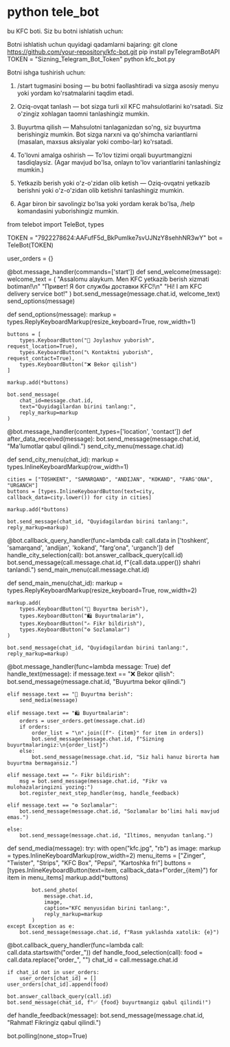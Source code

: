# python tele_bot
bu KFC boti. Siz bu botni ishlatish uchun:

Botni ishlatish uchun quyidagi qadamlarni bajaring:
git clone https://github.com/your-repository/kfc-bot.git
pip install pyTelegramBotAPI
TOKEN = "Sizning_Telegram_Bot_Token"
python kfc_bot.py


Botni ishga tushirish uchun:
1. /start tugmasini bosing — bu botni faollashtiradi va sizga asosiy menyu yoki yordam ko'rsatmalarini taqdim etadi.

2. Oziq-ovqat tanlash — bot sizga turli xil KFC mahsulotlarini ko'rsatadi. Siz o'zingiz xohlagan taomni tanlashingiz mumkin.

3. Buyurtma qilish — Mahsulotni tanlaganizdan so'ng, siz buyurtma berishingiz mumkin. Bot sizga narxni va qo'shimcha variantlarni (masalan, maxsus aksiyalar yoki combo-lar) ko'rsatadi.

4. To'lovni amalga oshirish — To'lov tizimi orqali buyurtmangizni tasdiqlaysiz. (Agar mavjud bo'lsa, onlayn to'lov variantlarini tanlashingiz mumkin.)

5. Yetkazib berish yoki o'z-o'zidan olib ketish — Oziq-ovqatni yetkazib berishni yoki o'z-o'zidan olib ketishni tanlashingiz mumkin.

6. Agar biron bir savolingiz bo'lsa yoki yordam kerak bo'lsa, /help komandasini yuborishingiz mumkin.




from telebot import TeleBot, types

TOKEN = "7922278624:AAFufF5d_BkPumIke7svUJNzY8sehhNR3wY"
bot = TeleBot(TOKEN)


user_orders = {}


@bot.message_handler(commands=['start'])
def send_welcome(message):
    welcome_text = (
        "Assalomu alaykum. Men KFC yetkazib berish xizmati botiman!\n"
        "Привет! Я бот службы доставки KFC!\n"
        "Hi! I am KFC delivery service bot!"
    )
    bot.send_message(message.chat.id, welcome_text)
    send_options(message)


def send_options(message):
    markup = types.ReplyKeyboardMarkup(resize_keyboard=True, row_width=1)

    buttons = [
        types.KeyboardButton("📍 Joylashuv yuborish", request_location=True),
        types.KeyboardButton("📞 Kontaktni yuborish", request_contact=True),
        types.KeyboardButton("❌ Bekor qilish")
    ]

    markup.add(*buttons)

    bot.send_message(
        chat_id=message.chat.id,
        text="Quyidagilardan birini tanlang:",
        reply_markup=markup
    )


@bot.message_handler(content_types=['location', 'contact'])
def after_data_received(message):
    bot.send_message(message.chat.id, "Ma'lumotlar qabul qilindi.")
    send_city_menu(message.chat.id)


def send_city_menu(chat_id):
    markup = types.InlineKeyboardMarkup(row_width=1)

    cities = ["TOSHKENT", "SAMARQAND", "ANDIJAN", "KOKAND", "FARG'ONA", "URGANCH"]
    buttons = [types.InlineKeyboardButton(text=city, callback_data=city.lower()) for city in cities]

    markup.add(*buttons)

    bot.send_message(chat_id, "Quyidagilardan birini tanlang:", reply_markup=markup)


@bot.callback_query_handler(func=lambda call: call.data in ['toshkent', 'samarqand', 'andijan', 'kokand', "farg'ona", 'urganch'])
def handle_city_selection(call):
    bot.answer_callback_query(call.id)
    bot.send_message(call.message.chat.id, f"{call.data.upper()} shahri tanlandi.")
    send_main_menu(call.message.chat.id)


def send_main_menu(chat_id):
    markup = types.ReplyKeyboardMarkup(resize_keyboard=True, row_width=2)

    markup.add(
        types.KeyboardButton("🛒 Buyurtma berish"),
        types.KeyboardButton("🛍 Buyurtmalarim"),
        types.KeyboardButton("✍️ Fikr bildirish"),
        types.KeyboardButton("⚙️ Sozlamalar")
    )

    bot.send_message(chat_id, "Quyidagilardan birini tanlang:", reply_markup=markup)


@bot.message_handler(func=lambda message: True)
def handle_text(message):
    if message.text == "❌ Bekor qilish":
        bot.send_message(message.chat.id, "Buyurtma bekor qilindi.")

    elif message.text == "🛒 Buyurtma berish":
        send_media(message)

    elif message.text == "🛍 Buyurtmalarim":
        orders = user_orders.get(message.chat.id)
        if orders:
            order_list = "\n".join([f"- {item}" for item in orders])
            bot.send_message(message.chat.id, f"Sizning buyurtmalaringiz:\n{order_list}")
        else:
            bot.send_message(message.chat.id, "Siz hali hanuz birorta ham buyurtma bermagansiz.")

    elif message.text == "✍️ Fikr bildirish":
        msg = bot.send_message(message.chat.id, "Fikr va mulohazalaringizni yozing:")
        bot.register_next_step_handler(msg, handle_feedback)

    elif message.text == "⚙️ Sozlamalar":
        bot.send_message(message.chat.id, "Sozlamalar bo‘limi hali mavjud emas.")

    else:
        bot.send_message(message.chat.id, "Iltimos, menyudan tanlang.")


def send_media(message):
    try:
        with open("kfc.jpg", "rb") as image:
            markup = types.InlineKeyboardMarkup(row_width=2)
            menu_items = ["Zinger", "Twister", "Strips", "KFC Box", "Pepsi", "Kartoshka fri"]
            buttons = [types.InlineKeyboardButton(text=item, callback_data=f"order_{item}") for item in menu_items]
            markup.add(*buttons)

            bot.send_photo(
                message.chat.id,
                image,
                caption="KFC menyusidan birini tanlang:",
                reply_markup=markup
            )
    except Exception as e:
        bot.send_message(message.chat.id, f"Rasm yuklashda xatolik: {e}")
@bot.callback_query_handler(func=lambda call: call.data.startswith("order_"))
def handle_food_selection(call):
    food = call.data.replace("order_", "")
    chat_id = call.message.chat.id

    if chat_id not in user_orders:
        user_orders[chat_id] = []
    user_orders[chat_id].append(food)

    bot.answer_callback_query(call.id)
    bot.send_message(chat_id, f"✅ {food} buyurtmangiz qabul qilindi!")


def handle_feedback(message):
    bot.send_message(message.chat.id, "Rahmat! Fikringiz qabul qilindi.")


bot.polling(none_stop=True)

